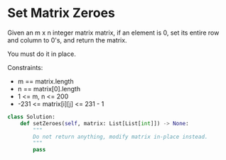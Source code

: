 # Set Matrix Zeroes
Given an m x n integer matrix matrix, if an element is 0, set its entire row and column to 0's, and return the matrix.

You must do it in place.

Constraints:
* m == matrix.length
* n == matrix[0].length
* 1 <= m, n <= 200
* -231 <= matrix[i][j] <= 231 - 1

```python
class Solution:
    def setZeroes(self, matrix: List[List[int]]) -> None:
        """
        Do not return anything, modify matrix in-place instead.
        """
        pass
```
